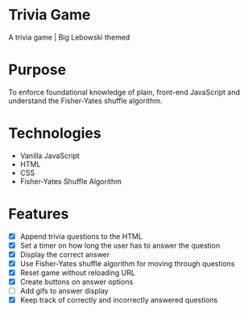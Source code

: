 # Trivia Game
A trivia game | Big Lebowski themed

# Purpose
To enforce foundational knowledge of plain, front-end JavaScript and understand the Fisher-Yates shuffle algorithm.

# Technologies
* Vanilla JavaScript
* HTML
* CSS
* Fisher-Yates Shuffle Algorithm

# Features
- [x] Append trivia questions to the HTML
- [x] Set a timer on how long the user has to answer the question
- [x] Display the correct answer
- [x] Use Fisher-Yates shuffle algorithm for moving through questions
- [x] Reset game without reloading URL
- [x] Create buttons on answer options
- [ ] Add gifs to answer display
- [x] Keep track of correctly and incorrectly answered questions
